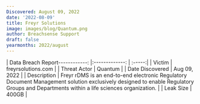```yaml
---
Discovered: August 09, 2022
date: '2022-08-09'
title: Freyr Solutions
image: images/blog/Quantum.png
author: Breachsense Support
draft: false
yearmonths: 2022/august
---
```


| Data Breach Report------------:     |:-------------:    | :-----:|
| Victim      | freyrsolutions.com      | 
| Threat Actor      | Quantum      | 
| Date Discovered      | Aug 09, 2022      | 
| Description      | Freyr rDMS is an end-to-end electronic Regulatory Document Management solution exclusively designed to enable Regulatory Groups and Departments within a life sciences organization.      | 
| Leak Size      | 400GB      | 

